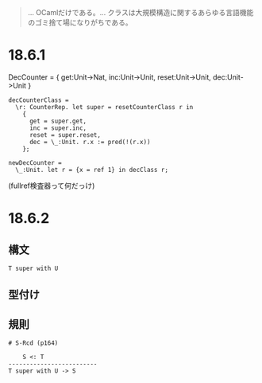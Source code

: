 > ... OCamlだけである。... クラスは大規模構造に関するあらゆる言語機能のゴミ捨て場になりがちである。

# 18.6.1

DecCounter = { get:Unit->Nat, inc:Unit->Unit, reset:Unit->Unit, dec:Unit->Unit }

```text
decCounterClass =
  \r: CounterRep. let super = resetCounterClass r in 
    {
      get = super.get,
      inc = super.inc,
      reset = super.reset,
      dec = \_:Unit. r.x := pred(!(r.x))
    };
```


```text
newDecCounter = 
  \_:Unit. let r = {x = ref 1} in decClass r;
```


(fullref検査器って何だっけ)


# 18.6.2

## 構文

```text
T super with U
```


## 型付け


## 規則

```text
# S-Rcd (p164)
```

```text
    S <: T
-------------------------
T super with U -> S
```
